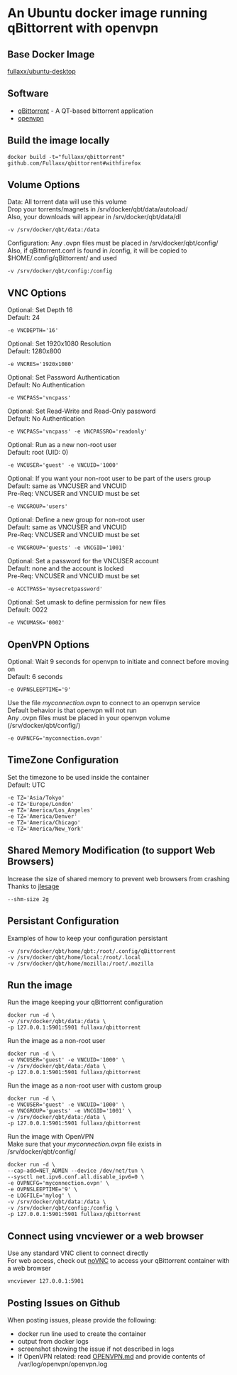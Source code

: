 # An Ubuntu docker image running qBittorrent with openvpn

## Base Docker Image
[fullaxx/ubuntu-desktop](https://hub.docker.com/r/fullaxx/ubuntu-desktop)

## Software
* [qBittorrent](https://www.qbittorrent.org/) - A QT-based bittorrent application
* [openvpn](https://openvpn.net/)

## Build the image locally
```
docker build -t="fullaxx/qbittorrent" github.com/Fullaxx/qbittorrent#withfirefox
```

## Volume Options
Data: All torrent data will use this volume \
Drop your torrents/magnets in /srv/docker/qbt/data/autoload/ \
Also, your downloads will appear in /srv/docker/qbt/data/dl
```
-v /srv/docker/qbt/data:/data
```
Configuration: Any .ovpn files must be placed in /srv/docker/qbt/config/ \
Also, if qBittorrent.conf is found in /config, it will be copied to $HOME/.config/qBittorrent/ and used
```
-v /srv/docker/qbt/config:/config
```

## VNC Options
Optional: Set Depth 16 \
Default: 24
```
-e VNCDEPTH='16'
```
Optional: Set 1920x1080 Resolution \
Default: 1280x800
```
-e VNCRES='1920x1080'
```
Optional: Set Password Authentication \
Default: No Authentication
```
-e VNCPASS='vncpass'
```
Optional: Set Read-Write and Read-Only password \
Default: No Authentication
```
-e VNCPASS='vncpass' -e VNCPASSRO='readonly'
```
Optional: Run as a new non-root user \
Default: root (UID: 0)
```
-e VNCUSER='guest' -e VNCUID='1000'
```
Optional: If you want your non-root user to be part of the users group \
Default: same as VNCUSER and VNCUID \
Pre-Req: VNCUSER and VNCUID must be set
```
-e VNCGROUP='users'
```
Optional: Define a new group for non-root user \
Default: same as VNCUSER and VNCUID \
Pre-Req: VNCUSER and VNCUID must be set
```
-e VNCGROUP='guests' -e VNCGID='1001'
```
Optional: Set a password for the VNCUSER account \
Default: none and the account is locked \
Pre-Req: VNCUSER and VNCUID must be set
```
-e ACCTPASS='mysecretpassword'
```
Optional: Set umask to define permission for new files \
Default: 0022
```
-e VNCUMASK='0002'
```

## OpenVPN Options
Optional: Wait 9 seconds for openvpn to initiate and connect before moving on \
Default: 6 seconds
```
-e OVPNSLEEPTIME='9'
```
Use the file *myconnection.ovpn* to connect to an openvpn service \
Default behavior is that openvpn will not run \
Any .ovpn files must be placed in your openvpn volume (/srv/docker/qbt/config/)
```
-e OVPNCFG='myconnection.ovpn'
```

## TimeZone Configuration
Set the timezone to be used inside the container \
Default: UTC
```
-e TZ='Asia/Tokyo'
-e TZ='Europe/London'
-e TZ='America/Los_Angeles'
-e TZ='America/Denver'
-e TZ='America/Chicago'
-e TZ='America/New_York'
```

## Shared Memory Modification (to support Web Browsers)
Increase the size of shared memory to prevent web browsers from crashing \
Thanks to [jlesage](https://hub.docker.com/r/jlesage/firefox/#increasing-shared-memory-size)
```
--shm-size 2g
```

## Persistant Configuration
Examples of how to keep your configuration persistant
```
-v /srv/docker/qbt/home/qbt:/root/.config/qBittorrent
-v /srv/docker/qbt/home/local:/root/.local
-v /srv/docker/qbt/home/mozilla:/root/.mozilla
```

## Run the image
Run the image keeping your qBittorrent configuration
```
docker run -d \
-v /srv/docker/qbt/data:/data \
-p 127.0.0.1:5901:5901 fullaxx/qbittorrent
```
Run the image as a non-root user
```
docker run -d \
-e VNCUSER='guest' -e VNCUID='1000' \
-v /srv/docker/qbt/data:/data \
-p 127.0.0.1:5901:5901 fullaxx/qbittorrent
```
Run the image as a non-root user with custom group
```
docker run -d \
-e VNCUSER='guest' -e VNCUID='1000' \
-e VNCGROUP='guests' -e VNCGID='1001' \
-v /srv/docker/qbt/data:/data \
-p 127.0.0.1:5901:5901 fullaxx/qbittorrent
```
Run the image with OpenVPN \
Make sure that your *myconnection.ovpn* file exists in /srv/docker/qbt/config/
```
docker run -d \
--cap-add=NET_ADMIN --device /dev/net/tun \
--sysctl net.ipv6.conf.all.disable_ipv6=0 \
-e OVPNCFG='myconnection.ovpn' \
-e OVPNSLEEPTIME='9' \
-e LOGFILE='mylog' \
-v /srv/docker/qbt/data:/data \
-v /srv/docker/qbt/config:/config \
-p 127.0.0.1:5901:5901 fullaxx/qbittorrent
```

## Connect using vncviewer or a web browser
Use any standard VNC client to connect directly \
For web access, check out [noVNC](https://hub.docker.com/r/fullaxx/novnc) to access your qBittorrent container with a web browser
```
vncviewer 127.0.0.1:5901
```

## Posting Issues on Github
When posting issues, please provide the following:
* docker run line used to create the container
* output from docker logs
* screenshot showing the issue if not described in logs
* If OpenVPN related: read [OPENVPN.md](https://github.com/Fullaxx/qbittorrent/blob/master/OPENVPN.md) and provide contents of /var/log/openvpn/openvpn.log
